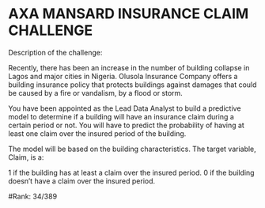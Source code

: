 # AXA MANSARD INSURANCE CLAIM CHALLENGE

Description of the challenge:

Recently, there has been an increase in the number of building collapse in Lagos and major cities in Nigeria. Olusola Insurance Company offers a building insurance policy that protects buildings against damages that could be caused by a fire or vandalism, by a flood or storm.

You have been appointed as the Lead Data Analyst to build a predictive model to determine if a building will have an insurance claim during a certain period or not. You will have to predict the probability of having at least one claim over the insured period of the building.

The model will be based on the building characteristics. The target variable, Claim, is a:

1 if the building has at least a claim over the insured period. 0 if the building doesn’t have a claim over the insured period.

#Rank: 34/389
